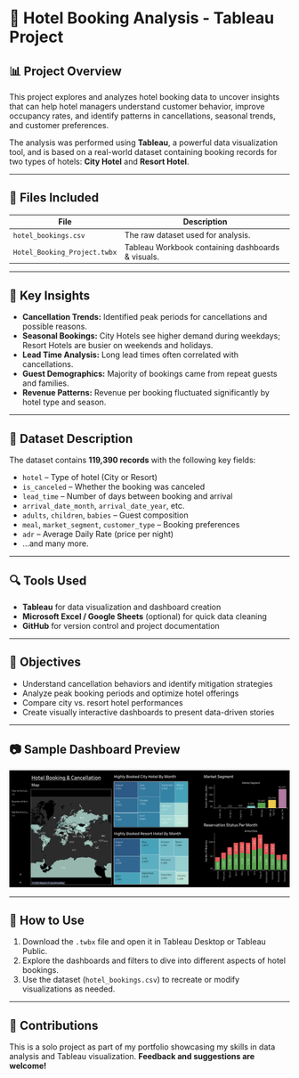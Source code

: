 # 🏨 Hotel Booking Analysis - Tableau Project

## 📊 Project Overview

This project explores and analyzes hotel booking data to uncover insights that can help hotel managers understand customer behavior, improve occupancy rates, and identify patterns in cancellations, seasonal trends, and customer preferences.

The analysis was performed using **Tableau**, a powerful data visualization tool, and is based on a real-world dataset containing booking records for two types of hotels: **City Hotel** and **Resort Hotel**.

---

## 📁 Files Included

| File                        | Description                                         |
|-----------------------------|-----------------------------------------------------|
| `hotel_bookings.csv`        | The raw dataset used for analysis.                  |
| `Hotel_Booking_Project.twbx`| Tableau Workbook containing dashboards & visuals.   |

---

## 📌 Key Insights

- **Cancellation Trends:** Identified peak periods for cancellations and possible reasons.
- **Seasonal Bookings:** City Hotels see higher demand during weekdays; Resort Hotels are busier on weekends and holidays.
- **Lead Time Analysis:** Long lead times often correlated with cancellations.
- **Guest Demographics:** Majority of bookings came from repeat guests and families.
- **Revenue Patterns:** Revenue per booking fluctuated significantly by hotel type and season.

---

## 📂 Dataset Description

The dataset contains **119,390 records** with the following key fields:

- `hotel` – Type of hotel (City or Resort)
- `is_canceled` – Whether the booking was canceled
- `lead_time` – Number of days between booking and arrival
- `arrival_date_month`, `arrival_date_year`, etc.
- `adults`, `children`, `babies` – Guest composition
- `meal`, `market_segment`, `customer_type` – Booking preferences
- `adr` – Average Daily Rate (price per night)
- ...and many more.

---

## 🔍 Tools Used

- **Tableau** for data visualization and dashboard creation
- **Microsoft Excel / Google Sheets** (optional) for quick data cleaning
- **GitHub** for version control and project documentation

---

## 🎯 Objectives

- Understand cancellation behaviors and identify mitigation strategies
- Analyze peak booking periods and optimize hotel offerings
- Compare city vs. resort hotel performances
- Create visually interactive dashboards to present data-driven stories

---

## 📷 Sample Dashboard Preview

![image1](https://github.com/Knight00791/Hotel-Booking-Cancellation/blob/main/Dashboard%201.png?raw=true)

---

## 🚀 How to Use

1. Download the `.twbx` file and open it in Tableau Desktop or Tableau Public.
2. Explore the dashboards and filters to dive into different aspects of hotel bookings.
3. Use the dataset (`hotel_bookings.csv`) to recreate or modify visualizations as needed.

---

## 🤝 Contributions

This is a solo project as part of my portfolio showcasing my skills in data analysis and Tableau visualization. **Feedback and suggestions are welcome!**

